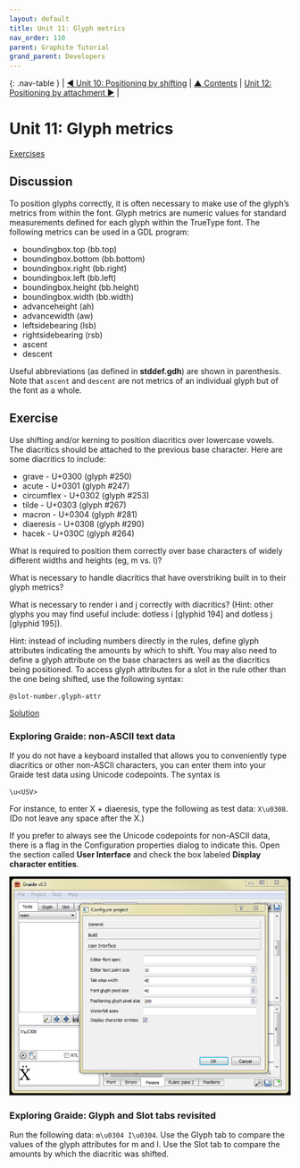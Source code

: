 ```yaml
---
layout: default
title: Unit 11: Glyph metrics
nav_order: 110
parent: Graphite Tutorial
grand_parent: Developers
---
```


{: .nav-table }
|  [&#x25C0; Unit 10: Positioning by shifting](graide_tutorial10) | [&#x25B2; Contents](../graide_tutorial#contents) | [Unit 12: Positioning by attachment &#x25B6;](graide_tutorial12) |

# Unit 11: Glyph metrics

[Exercises](graide_tutorial11#exercise)

## Discussion

To position glyphs correctly, it is often necessary to make use of the glyph’s metrics from within the font. Glyph metrics are numeric values for standard measurements defined for each glyph within the TrueType font. The following metrics can be used in a GDL program:

* boundingbox.top (bb.top)
* boundingbox.bottom (bb.bottom)
* boundingbox.right (bb.right)
* boundingbox.left (bb.left)
* boundingbox.height (bb.height)
* boundingbox.width (bb.width)
* advanceheight (ah)
* advancewidth (aw)
* leftsidebearing (lsb)
* rightsidebearing (rsb)
* ascent
* descent

Useful abbreviations (as defined in **stddef.gdh**) are shown in parenthesis. Note that `ascent` and `descent` are not metrics of an individual glyph but of the font as a whole.

## Exercise

Use shifting and/or kerning to position diacritics over lowercase vowels. The diacritics should be attached to the previous base character. Here are some diacritics to include:

* grave -  U+0300 (glyph #250)
* acute -  U+0301 (glyph #247)
* circumflex -  U+0302 (glyph #253)
* tilde -  U+0303 (glyph #267)
* macron -  U+0304 (glyph #281)
* diaeresis -  U+0308 (glyph #290)
* hacek -  U+030C (glyph #264)

What is required to position them correctly over base characters of widely different widths and heights (eg, m vs. l)?

What is necessary to handle diacritics that have overstriking built in to their glyph metrics?

What is necessary to render i and j correctly with diacritics? (Hint: other glyphs you may find useful include: dotless i [glyphid 194] and dotless j [glyphid 195]).

Hint: instead of including numbers directly in the rules, define glyph attributes indicating the amounts by which to shift. You may also need to define a glyph attribute on the base characters as well as the diacritics being positioned. To access glyph attributes for a slot in the rule other than the one being shifted, use the following syntax:

```
@slot-number.glyph-attr
```

[Solution](graphite_tut_solutions#exercise-11)

### Exploring Graide: non-ASCII text data

If you do not have a keyboard installed that allows you to conveniently type diacritics or other non-ASCII characters, you can enter them into your Graide test data using Unicode codepoints. The syntax is

```
\u<USV>
```

For instance, to enter X + diaeresis, type the following as test data: `X\u0308`. (Do not leave any space after the X.)

If you prefer to always see the Unicode codepoints for non-ASCII data, there is a flag in the Configuration properties dialog to indicate this. Open the section called **User Interface** and check the box labeled **Display character entities**.

![Entering non-ASCII text data](../assets/images/graide11_1_nonAsciiText.png)

### Exploring Graide: Glyph and Slot tabs revisited

Run the following data: `m\u0304 I\u0304`. Use the Glyph tab to compare the values of the glyph attributes for m and I. Use the Slot tab to compare the amounts by which the diacritic was shifted.
